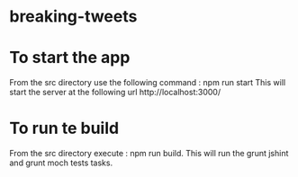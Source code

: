 # breaking-tweets

# To start the app
From the src directory use the following command : npm run start
This will start the server at the following url http://localhost:3000/

# To run te build 
From the src directory execute : npm run build.
This will run the grunt jshint and grunt moch tests tasks.
